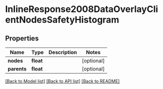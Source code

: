 # InlineResponse2008DataOverlayClientNodesSafetyHistogram

## Properties
Name | Type | Description | Notes
------------ | ------------- | ------------- | -------------
**nodes** | **float** |  | [optional] 
**parents** | **float** |  | [optional] 

[[Back to Model list]](../README.md#documentation-for-models) [[Back to API list]](../README.md#documentation-for-api-endpoints) [[Back to README]](../README.md)

